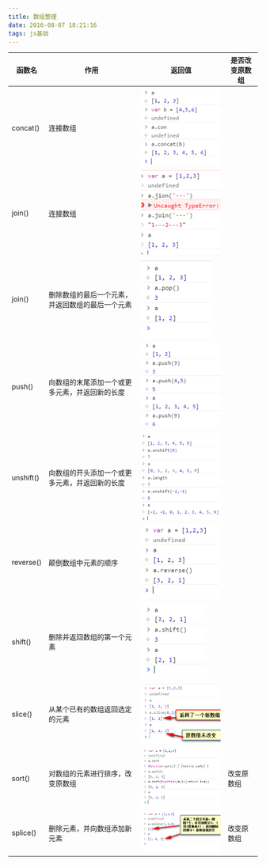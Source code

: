 ```yaml
---
title: 数组整理
date: 2016-08-07 18:21:16
tags: js基础
---
```


| 函数名 | 作用 | 返回值 |是否改变原数组|
|--|--|--|--|
|concat()|连接数组|![效果](数组整理/2.png)|
|join()|连接数组|![效果](数组整理/1.png)|
|join()|删除数组的最后一个元素，并返回数组的最后一个元素|![效果](数组整理/3.png)|
|push() |向数组的末尾添加一个或更多元素，并返回新的长度|![效果](数组整理/4.png)|
|unshift()|向数组的开头添加一个或更多元素，并返回新的长度|![效果](数组整理/5.png)|
|reverse()| 颠倒数组中元素的顺序|![效果](数组整理/6.png)|
|shift()| 删除并返回数组的第一个元素|![效果](数组整理/7.png)|
|slice()| 从某个已有的数组返回选定的元素|![效果](数组整理/8.png)|
|sort()| 对数组的元素进行排序，改变原数组|![效果](数组整理/9.png)|改变原数组|
|splice()| 删除元素，并向数组添加新元素|![效果](数组整理/10.png)|改变原数组|

